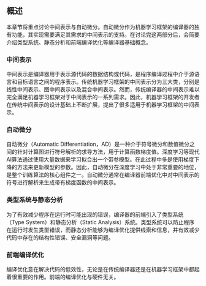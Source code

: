 概述
----

本章节将重点讨论中间表示与自动微分。自动微分作为机器学习框架的编译器的独有功能，其实现需要满足其需求的中间表示的支持。在讨论完这两部分后，会简要介绍类型系统、静态分析和前端编译优化等编译器基础概念。

### 中间表示

中间表示是编译器用于表示源代码的数据结构或代码，是程序编译过程中介于源语言和目标语言之间的程序表示。传统机器学习框架的中间表示分为三大类，分别是线性中间表示、图中间表示以及混合中间表示。然而，传统编译器的中间表示难以完全满足机器学习框架对于中间表示的一系列需求。因此，机器学习框架的开发者在传统中间表示的设计基础上不断扩展，提出了很多适用于机器学习框架的中间表示。

### 自动微分

自动微分（Automatic Differentiation，AD）是一种介于符号微分和数值微分之间的针对计算图进行符号解析的求导方法，用于计算函数梯度值。深度学习等现代AI算法通过使用大量数据来学习拟合出一个带参模型。在此过程中多是使用梯度下降的方法来更新模型的参数。因此，自动微分在深度学习中处于非常重要的地位，是整个训练算法的核心组件之一。自动微分通常在编译器前端优化中对中间表示的符号进行解析来生成带有梯度函数的中间表示。

### 类型系统与静态分析

为了有效减少程序在运行时可能出现的错误，编译器的前端引入了类型系统（Type System）和静态分析（Static Analysis）系统。类型系统可以防止程序在运行时发生类型错误，而静态分析能够为编译优化提供线索和信息，并有效减少代码中存在的结构性错误、安全漏洞等问题。

### 前端编译优化

编译优化意在解决代码的低效性，无论是在传统编译器还是在机器学习框架中都起着很重要的作用。前端的编译优化与硬件无关。
